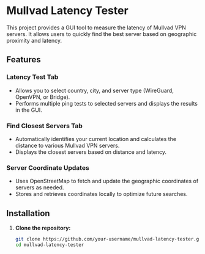 # Mullvad Latency Tester

This project provides a GUI tool to measure the latency of Mullvad VPN servers. It allows users to quickly find the best server based on geographic proximity and latency.

## Features

### Latency Test Tab
- Allows you to select country, city, and server type (WireGuard, OpenVPN, or Bridge).
- Performs multiple ping tests to selected servers and displays the results in the GUI.

### Find Closest Servers Tab
- Automatically identifies your current location and calculates the distance to various Mullvad VPN servers.
- Displays the closest servers based on distance and latency.

### Server Coordinate Updates
- Uses OpenStreetMap to fetch and update the geographic coordinates of servers as needed.
- Stores and retrieves coordinates locally to optimize future searches.


## Installation

1. **Clone the repository:**

   ```bash
   git clone https://github.com/your-username/mullvad-latency-tester.git
   cd mullvad-latency-tester
